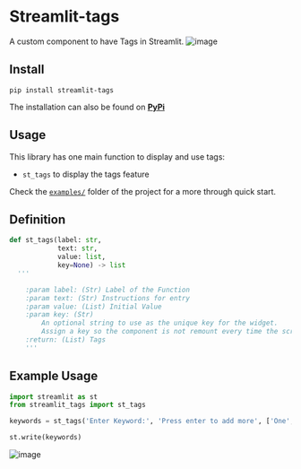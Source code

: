 # Streamlit-tags

A custom component to have Tags in Streamlit.
![image](https://github.com/gagan3012/streamlit-tags/blob/master/img/streamlit-app-2021-03-14-03-03-7.gif)

## Install

```
pip install streamlit-tags
```

The installation can also be found on [**PyPi**](https://pypi.org/project/streamlit-tags/)

## Usage

This library has one main function to display and use tags:

- `st_tags` to display the tags feature

Check the [`examples/`](https://github.com/gagan3012/streamlit-tags/tree/master/examples) folder of the project for a more through quick start.

## Definition

```python
def st_tags(label: str,
            text: str,
            value: list,
            key=None) -> list
  '''

    :param label: (Str) Label of the Function
    :param text: (Str) Instructions for entry
    :param value: (List) Initial Value
    :param key: (Str)
        An optional string to use as the unique key for the widget.
        Assign a key so the component is not remount every time the script is rerun.
    :return: (List) Tags
    '''
```

## Example Usage

```python 
import streamlit as st
from streamlit_tags import st_tags

keywords = st_tags('Enter Keyword:', 'Press enter to add more', ['One', 'Two', 'Three'])

st.write(keywords)
```

![image](https://user-images.githubusercontent.com/49101362/111052896-56a83580-8470-11eb-9d70-6196757d9f85.png)
